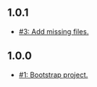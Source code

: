 ## 1.0.1
* [#3: Add missing files.](https://github.com/haensl/koa-health/issues/3)

## 1.0.0
* [#1: Bootstrap project.](https://github.com/haensl/koa-health/issues/1)
